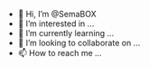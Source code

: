- 👋 Hi, I’m @SemaBOX
- 👀 I’m interested in ...
- 🌱 I’m currently learning ...
- 💞️ I’m looking to collaborate on ...
- 📫 How to reach me ...

<!---
SemaBOX/SemaBOX is a ✨ plug-and-play, ✨ specialist podcasting studio and podcast incubator.  We provide space, skills and technology to turn your podcast idea into reality.


--->
